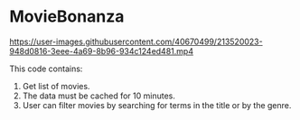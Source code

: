 # MovieBonanza

https://user-images.githubusercontent.com/40670499/213520023-948d0816-3eee-4a69-8b96-934c124ed481.mp4

This code contains:

1. Get list of movies.
2. The data must be cached for 10 minutes.
3. User can filter movies by searching for terms in the title or by the genre.
